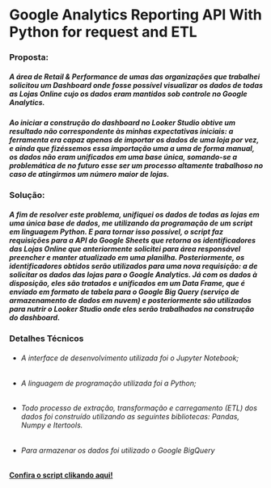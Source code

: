# Google Analytics Reporting API With Python for request and ETL 
### Proposta:
##### A área de Retail & Performance de umas das organizações que trabalhei solicitou um Dashboard onde fosse possível visualizar os dados de todas as Lojas Online cujo os dados eram mantidos sob controle no Google Analytics.

##### Ao iniciar a construção do dashboard no Looker Studio obtive um resultado não correspondente às minhas expectativas iniciais: a ferramenta era capaz apenas de importar os dados de uma loja por vez, e ainda que fizéssemos essa importação uma a uma de forma manual, os dados não eram unificados em uma base única, somando-se a problemática de no futuro esse ser um processo altamente trabalhoso no caso de atingirmos um número maior de lojas.

### Solução:
##### A fim de resolver este problema, unifiquei os dados de todas as lojas em uma única base de dados, me utilizando da programação de um script em linguagem Python. E para tornar isso possível, o script faz requisições para a API do Google Sheets que retorna os identificadores das Lojas Online que anteriormente solicitei para área responsável preencher e manter atualizado em uma planilha. Posteriormente, os identificadores obtidos serão utilizados para uma nova requisição: a de solicitar os dados das lojas para o Google Analytics. Já com os dados à disposição, eles são tratados e unificados em um Data Frame, que é enviado em formato de tabela para o Google Big Query (serviço de armazenamento de dados em nuvem) e posteriormente são utilizados para nutrir o Looker Studio onde eles serão trabalhados na construção do dashboard.

### Detalhes Técnicos
* ######  A interface de desenvolvimento utilizada foi o Jupyter Notebook;
* ######  A linguagem de programação utilizada foi a Python;
* ######  Todo processo de extração, transformação e carregamento (ETL) dos dados foi construído utilizando as seguintes bibliotecas: Pandas, Numpy e Itertools.
* ###### Para armazenar os dados foi utilizado o Google BigQuery

#### [Confira o script clikando aqui!](https://github.com/MarcosQB/ETL-with-GoogleAnalyticsAPI/blob/main/Google%20Analytics%20Request%20API.ipynb)

